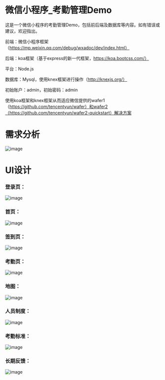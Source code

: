 # 微信小程序_考勤管理Demo

这是一个微信小程序的考勤管理Demo，包括前后端及数据库等内容。如有错误或建议，欢迎指出。

前端：微信小程序框架（https://mp.weixin.qq.com/debug/wxadoc/dev/index.html）

后端：koa框架（基于express的新一代框架，https://koa.bootcss.com/）

平台：Node.js

数据库：Mysql，使用knex框架进行操作（http://knexjs.org/）

初始账户：admin，初始密码：admin

使用koa框架和knex框架从而适应微信提供的wafer1（https://github.com/tencentyun/wafer）和wafer2（https://github.com/tencentyun/wafer2-quickstart）解决方案

# 需求分析

![image](https://github.com/Zheng-Wenkai/WX_checkAttendanceDemo/blob/master/imageToIntroduce/analyse.png)

# UI设计

### 登录页：

![image](https://github.com/Zheng-Wenkai/WX_checkAttendanceDemo/blob/master/imageToIntroduce/login.png)

### 首页：

![image](https://github.com/Zheng-Wenkai/WX_checkAttendanceDemo/blob/master/imageToIntroduce/index.png)


### 签到页：

![image](https://github.com/Zheng-Wenkai/WX_checkAttendanceDemo/blob/master/imageToIntroduce/sign.png)

### 考勤页：

![image](https://github.com/Zheng-Wenkai/WX_checkAttendanceDemo/blob/master/imageToIntroduce/check.png)

### 地图：

![image](https://github.com/Zheng-Wenkai/WX_checkAttendanceDemo/blob/master/imageToIntroduce/map.png)

### 人员制度：

![image](https://github.com/Zheng-Wenkai/WX_checkAttendanceDemo/blob/master/imageToIntroduce/rules.png)

### 考勤标准：

![image](https://github.com/Zheng-Wenkai/WX_checkAttendanceDemo/blob/master/imageToIntroduce/standrd.png)


### 长期反馈：

![image](https://github.com/Zheng-Wenkai/WX_checkAttendanceDemo/blob/master/imageToIntroduce/feedback.png)
